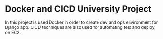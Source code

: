 # Docker and CICD University Project

In this project is used Docker in order to create dev and ops environment for Django app. CICD techniques are also used for automating test and deploy on EC2.
